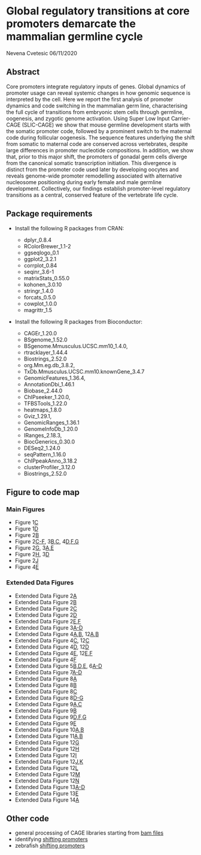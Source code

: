 Global regulatory transitions at core promoters demarcate the mammalian
germline cycle
================
Nevena Cvetesic
06/11/2020

## Abstract

Core promoters integrate regulatory inputs of genes. Global dynamics of promoter usage can reveal systemic changes in how genomic sequence is interpreted by the cell. Here we report the first analysis of promoter dynamics and code switching in the mammalian germ line, characterising the full cycle of transitions from embryonic stem cells through germline, oogenesis, and zygotic genome activation. Using Super Low Input Carrier-CAGE (SLIC-CAGE) we show that mouse germline development starts with the somatic promoter code, followed by a prominent switch to the maternal code during follicular oogenesis. The sequence features underlying the shift from somatic to maternal code are conserved across vertebrates, despite large differences in promoter nucleotide compositions. In addition, we show that, prior to this major shift, the promoters of gonadal germ cells diverge from the canonical somatic transcription initiation. This divergence is distinct from the promoter code used later by developing oocytes and reveals genome-wide promoter remodelling associated with alternative nucleosome positioning during early female and male germline development. Collectively, our findings establish promoter-level regulatory transitions as a central, conserved feature of the vertebrate life cycle.

## Package requirements

  - Install the following R packages from CRAN:   
    - dplyr_0.8.4
    - RColorBrewer_1.1-2
    - ggseqlogo_0.1 
    - ggplot2_3.2.1
    - corrplot_0.84
    - seqinr_3.6-1
    - matrixStats_0.55.0
    - kohonen_3.0.10
    - stringr_1.4.0
    - forcats_0.5.0 
    - cowplot_1.0.0
    - magrittr_1.5 
    
  - Install the following R packages from Bioconductor:  
    - CAGEr_1.20.0
    - BSgenome_1.52.0
    - BSgenome.Mmusculus.UCSC.mm10_1.4.0,
    - rtracklayer_1.44.4
    - Biostrings_2.52.0
    - org.Mm.eg.db_3.8.2,
    - TxDb.Mmusculus.UCSC.mm10.knownGene_3.4.7
    - GenomicFeatures_1.36.4,
    - AnnotationDbi_1.46.1
    - Biobase_2.44.0 
    - ChIPseeker_1.20.0,
    - TFBSTools_1.22.0
    - heatmaps_1.8.0
    - Gviz_1.29.1,
    - GenomicRanges_1.36.1
    - GenomeInfoDb_1.20.0
    - IRanges_2.18.3,
    - BiocGenerics_0.30.0 
    - DESeq2_1.24.0
    - seqPattern_1.16.0
    - ChIPpeakAnno_3.18.2
    - clusterProfiler_3.12.0
    - Biostrings_2.52.0
    
    
## Figure to code map
### Main Figures

  - Figure 1[C](analysis/01_CTSS_expression_correlation.R)
  - Figure 1[D](analysis/02_TC_tpm_PCA.R)
  - Figure 2[B](analysis/03_domTSS_dist_distribution.R)
  - Figure 2[C-F](analysis/04_heatmaps.R), 3[B,C](analysis/04_heatmaps.R), 4[D,F,G](analysis/04_heatmaps.R)
  - Figure 2[G](analysis/05_TBPpwm_match_distribution.R), 3[A,E](analysis/05_TBPpwm_match_distribution.R)  
  - Figure 2[H](analysis/06_seqlogos.R), 3[D](analysis/06_seqlogos.R)
  - Figure 2[J](analysis/07_Wbox_stretch_length.R)
  - Figure 4[E](analysis/08_IQwidth_correlation.R)

### Extended Data Figures
  - Extended Data Figure 2[A](analysis/09_IQwidth_distribution.R)
  - Extended Data Figure 2[B](analysis/10_IQwidth_distribution_boxplot.R)
  - Extended Data Figure 2[C](analysis/11_narrow_broad_promoters_no.R)
  - Extended Data Figure 2[D](analysis/12_promoter_genomic_locations.R)
  - Extended Data Figure 2[E,F](analysis/13_CTSS_PCA.R)
  - Extended Data Figure 3[A-D](analysis/14_distance_annotation.R)
  - Extended Data Figure 4[A,B](analysis/15_GO_enrichment.R), 12[A,B](analysis/15_GO_enrichment.R)
  - Extended Data Figure 4[C](analysis/16_GC_promoter_content.R), 12[C](analysis/16_GC_promoter_content.R)
  - Extended Data Figure 4[D](analysis/17_tpm_distribution_shifts.R), 12[D](analysis/17_tpm_distribution_shifts.R)
  - Extended Data Figure 4[E](analysis/18_Venn_shifts_overlap.R), 12[E,F](analysis/18_Venn_shifts_overlap.R)
  - Extended Data Figure 4[F](analysis/03_domTSS_dist_distribution.R)
  - Extended Data Figure 5[B,D,E](analysis/04_heatmaps.R), 6[A-D](analysis/04_heatmaps.R)
  - Extended Data Figure 7[A-D](analysis/19_tetranucleotide_composition.R)
  - Extended Data Figure 8[A](analysis/20_SOM_promoter_classification.R)
  - Extended Data Figure 8[B](analysis/21_SOM_promoter_class_genomic_location.R)
  - Extended Data Figure 8[C](analysis/22_SOM_class_expression_correlation.R)
  - Extended Data Figure 8[D-G](analysis/23_SOM_class_GO_enrichment.R)
  - Extended Data Figure 9[A,C](analysis/05_TBPpwm_match_distribution.R)
  - Extended Data Figure 9[B](analysis/22_SOM_class_expression_correlation.R)
  - Extended Data Figure 9[D,F,G](analysis/04_heatmaps.R)
  - Extended Data Figure 9[E](analysis/06_seqlogos.R)
  - Extended Data Figure 10[A,B](analysis/04_heatmaps.R)
  - Extended Data Figure 11[A,B](analysis/24_somaticTSS_expression.R)
  - Extended Data Figure 12[G](analysis/25_GGC_shifts_expression_corr.R)
  - Extended Data Figure 12[H](analysis/26_CpG_correlation_shift_spread.R)
  - Extended Data Figure 12[I](analysis/27_GGC_spread_methylation.R)
  - Extended Data Figure 12[J,K](analysis/28_WW_periodicity_GGC_shifts.R)
  - Extended Data Figure 12[L](analysis/29_WW_autocorrelation_GGC_shifts.R)
  - Extended Data Figure 12[M](analysis/30_WW_autocorrelation_mESC.R)
  - Extended Data Figure 12[N](analysis/04_heatmaps.R)
  - Extended Data Figure 13[A-D](analysis/31_pre_nucleosome_pwm.R)
  - Extended Data Figure 13[E](analysis/32_GGC_shift_correlations.R)
  - Extended Data Figure 14[A](analysis/33_GGC_single_double_shift_stratification.R)
  
## Other code  
  - general processing of CAGE libraries starting from [bam files](analysis/CAGE_processing.R)
  - identifying [shifting promoters](analysis/shifting_promoters.R)
  - zebrafish [shifting promoters](analysis/zebrafish_CAGE_shifts.R)

